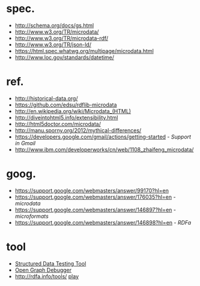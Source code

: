 # spec. #
  * http://schema.org/docs/gs.html
  * http://www.w3.org/TR/microdata/
  * http://www.w3.org/TR/microdata-rdf/
  * http://www.w3.org/TR/json-ld/
  * https://html.spec.whatwg.org/multipage/microdata.html
  * http://www.loc.gov/standards/datetime/

# ref. #
  * http://historical-data.org/
  * https://github.com/edsu/rdflib-microdata
  * http://en.wikipedia.org/wiki/Microdata_(HTML)
  * http://diveintohtml5.info/extensibility.html
  * http://html5doctor.com/microdata/
  * http://manu.sporny.org/2012/mythical-differences/
  * https://developers.google.com/gmail/actions/getting-started _- Support in Gmail_
  * http://www.ibm.com/developerworks/cn/web/1108_zhaifeng_microdata/

# goog. #
  * https://support.google.com/webmasters/answer/99170?hl=en
  * https://support.google.com/webmasters/answer/176035?hl=en _- microdata_
  * https://support.google.com/webmasters/answer/146897?hl=en _- microformats_
  * https://support.google.com/webmasters/answer/146898?hl=en _- RDFa_

# tool #
  * [Structured Data Testing Tool](http://www.google.com/webmasters/tools/richsnippets)
  * [Open Graph Debugger](https://developers.facebook.com/tools/debug/)
  * http://rdfa.info/tools/ [play](http://rdfa.info/play/)